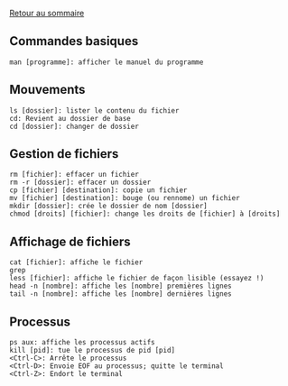 <a href="http://skutnik.iiens.net/cours/OSS">Retour au sommaire</a>

## Commandes basiques

```
man [programme]: afficher le manuel du programme
```

## Mouvements

```
ls [dossier]: lister le contenu du fichier
cd: Revient au dossier de base
cd [dossier]: changer de dossier
```

## Gestion de fichiers

```
rm [fichier]: effacer un fichier
rm -r [dossier]: effacer un dossier
cp [fichier] [destination]: copie un fichier
mv [fichier] [destination]: bouge (ou rennome) un fichier
mkdir [dossier]: crée le dossier de nom [dossier]
chmod [droits] [fichier]: change les droits de [fichier] à [droits]
```

## Affichage de fichiers

```
cat [fichier]: affiche le fichier
grep 
less [fichier]: affiche le fichier de façon lisible (essayez !)
head -n [nombre]: affiche les [nombre] premières lignes
tail -n [nombre]: affiche les [nombre] dernières lignes
```

## Processus

```
ps aux: affiche les processus actifs
kill [pid]: tue le processus de pid [pid]
<Ctrl-C>: Arrête le processus
<Ctrl-D>: Envoie EOF au processus; quitte le terminal
<Ctrl-Z>: Endort le terminal
```
